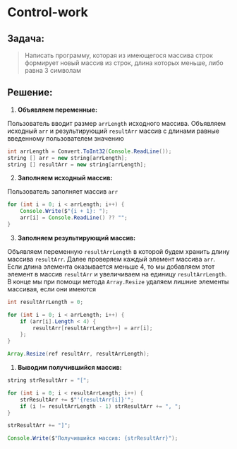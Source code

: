 # Control-work

## Задача:
>Написать программу, которая из имеющегося массива строк формирует новый массив из строк, длина которых меньше, либо равна 3 символам

## Решение:

1. **Объявляем переменные:**

Пользователь вводит размер `arrLength` исходного массива. Объявляем исходный `arr` и результирующий `resultArr` массив с длинами равные введенному пользователем значению

```java
int arrLength = Convert.ToInt32(Console.ReadLine());
string [] arr = new string[arrLength];
string [] resultArr = new string[arrLength];
```

2. **Заполняем исходный массив:**

Пользователь заполняет массив `arr`

```java
for (int i = 0; i < arrLength; i++) {
    Console.Write($"{i + 1}: ");
    arr[i] = Console.ReadLine() ?? "";
}
```

3. **Заполняем результирующий массив:**

Объявляем переменную `resultArrLength` в которой будем хранить длину массива `resultArr`. Далее проверяем каждый элемент массива `arr`. Если длина элемента оказывается меньше 4, то мы добавляем этот элемент в массив `resultArr` и увеличиваем на единицу `resultArrLength`. В конце мы при помощи метода `Array.Resize` удаляем лишние элементы массивая, если они имеются

```java
int resultArrLength = 0;

for (int i = 0; i < arrLength; i++) {
    if (arr[i].Length < 4) {
        resultArr[resultArrLength++] = arr[i];
    };
}

Array.Resize(ref resultArr, resultArrLength);
```

1. **Выводим получившийся массив:**

```java
string strResultArr = "[";

for (int i = 0; i < resultArrLength; i++) {
    strResultArr += $"'{resultArr[i]}'";
    if (i != resultArrLength - 1) strResultArr += ", ";
}

strResultArr += "]";

Console.Write($"Получившийся массив: {strResultArr}");
```